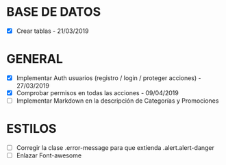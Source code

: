 # BASE DE DATOS
- [x] Crear tablas - 21/03/2019

# GENERAL
- [x] Implementar Auth usuarios (registro / login / proteger acciones) - 27/03/2019
- [x] Comprobar permisos en todas las acciones - 09/04/2019
- [ ] Implementar Markdown en la descripción de Categorías y Promociones

# ESTILOS
- [ ] Corregir la clase .error-message para que extienda .alert.alert-danger
- [ ] Enlazar Font-awesome